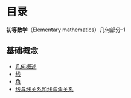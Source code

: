 # 目录
**初等数学**（Elementary mathematics）几何部分-1

## 基础概念
- [几何概述](./几何概述.md)
- [线](./线.md)
- [角](./角.md)
- [线与线关系和线与角关系](./线与线关系和线与角关系.md)